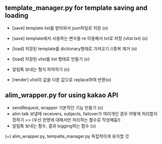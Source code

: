 ## template_manager.py for template saving and loading 
* [save] template list를 받아와서 json파일로 저장 (o)
* [save] template에서 사용하는 변수들 re 이용해서 txt로 저장 (vlist.txt) (o)

* [load] 저장된 template를 dictionary형태로 가져오기 //중복 제거 (o)
* [load] 저장된 vlist를 list 형태로 만들기 (o)

* 알림톡 보내는 형식 파악하기 (o) 
* [render] vlist의 값을 다른 값으로 replace하여 반환(o) 


## alim_wrapper.py for using kakao API 
* sendRequest, wrapper 기본적인 기능 만들기 (o)
* alim talk 보낼때 receivers, subjects, failover가 여러개인 경우 어떻게 처리할지 정하기 => (우선 한명에 대해서만 처리하는 함수로 작성해둠!) 
* 알림톡 보내는 함수, 결과 logging하는 함수 (o)


(+) alim_wrapper.py, tempalte_manager.py 독립적이게 유지할 것 
